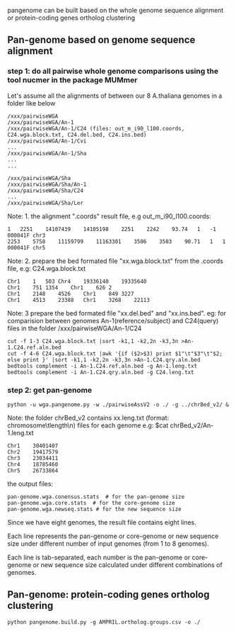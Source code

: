 
pangenome can be built based on the whole genome sequence alignment or protein-coding genes ortholog clustering

## Pan-genome based on genome sequence alignment

### step 1: do all pairwise whole genome comparisons using the tool nucmer in the package MUMmer
	
Let's assume all the alignments of between our 8 A.thaliana genomes in a folder like below

	/xxx/pairwiseWGA
	/xxx/pairwiseWGA/An-1
	/xxx/pairwiseWGA/An-1/C24 (files: out_m_i90_l100.coords, C24.wga.block.txt, C24.del.bed, C24.ins.bed)
	/xxx/pairwiseWGA/An-1/Cvi
	...
	/xxx/pairwiseWGA/An-1/Sha
	...
	...
	
	/xxx/pairwiseWGA/Sha
	/xxx/pairwiseWGA/Sha/An-1
	/xxx/pairwiseWGA/Sha/C24
	...
	/xxx/pairwiseWGA/Sha/Ler

Note: 1. the alignment ".coords" result file, e.g out_m_i90_l100.coords:
	
	1	2251	14107439	14105198	2251	2242	93.74	1	-1	000041F	chr3
	2253	5758	11159799	11163301	3506	3503	90.71	1	1	000041F	chr5
	
Note: 2. prepare the bed formated file "xx.wga.block.txt" from the .coords file, e.g: C24.wga.block.txt
	
	Chr1	1	503	Chr4	19336140	19335640
	Chr1	751	1354	Chr1	626	2	
	Chr1	2148	4526	Chr1	849	3227	
	Chr1	4513	23388	Chr1	3268	22113	
  
Note: 3 prepare the bed formated file "xx.del.bed" and "xx.ins.bed". eg: for comparision between genomes An-1(reference/subject) and C24(query) files in the folder /xxx/pairwiseWGA/An-1/C24

	cut -f 1-3 C24.wga.block.txt |sort -k1,1 -k2,2n -k3,3n >An-1.C24.ref.aln.bed
	cut -f 4-6 C24.wga.block.txt |awk '{if ($2>$3) print $1"\t"$3"\t"$2; else print }' |sort -k1,1 -k2,2n -k3,3n >An-1.C24.qry.aln.bed
	bedtools complement -i An-1.C24.ref.aln.bed -g An-1.leng.txt 
	bedtools complement -i An-1.C24.qry.aln.bed -g C24.leng.txt 
  
  
### step 2: get pan-genome
	python -u wga.pangenome.py -w ./pairwiseAssV2 -o ./ -g ../chrBed_v2/ &

Note: the folder chrBed_v2 contains xx.leng.txt (format: chromosome\tlength\n) files for each genome  e.g: $cat chrBed_v2/An-1.leng.txt

	Chr1	30401407
	Chr2	19417579
	Chr3	23034411
	Chr4	18785460
	Chr5	26733864

the output files:

	pan-genome.wga.conensus.stats  # for the pan-genome size
	pan-genome.wga.core.stats  # for the core-genome size
	pan-genome.wga.newseq.stats # for the new sequence size

Since we have eight genomes, the result file contains eight lines. 

Each line represents the pan-genome or core-genome or new sequence size under different number of input genomes (from 1 to 8 genomes). 

Each line is tab-separated, each number is the pan-genome or core-genome or new sequence size calculated under different combinations of genomes.



## Pan-genome: protein-coding genes ortholog clustering
	python pangenome.build.py -g AMPRIL.ortholog.groups.csv -o ./
